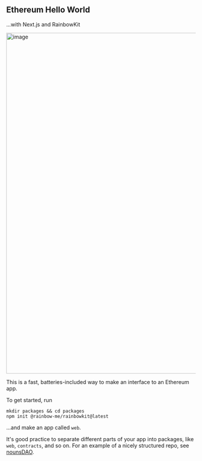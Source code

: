 ## Ethereum Hello World

...with Next.js and RainbowKit

<img width="907" alt="image" src="https://user-images.githubusercontent.com/169280/211534116-c338cfd2-8e20-45f2-8485-d435a215606f.png">

This is a fast, batteries-included way to make an interface to an Ethereum app.

To get started, run

```
mkdir packages && cd packages
npm init @rainbow-me/rainbowkit@latest
```

...and make an app called `web`.

It's good practice to separate different parts of your app into packages, like `web`, `contracts`, and so on. For an example of a nicely structured repo, see [nounsDAO](https://github.com/nounsDAO/nouns-monorepo).
